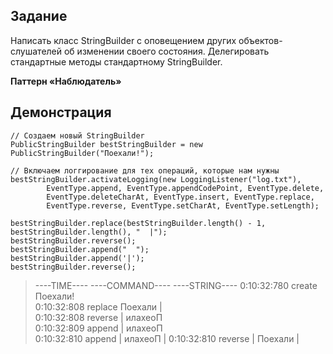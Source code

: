 ## Задание

Написать класс StringBuilder с оповещением других объектов-слушателей об изменении
своего состояния. Делегировать стандартные методы стандартному StringBuilder.

**Паттерн «Наблюдатель»**

## Демонстрация

```
// Создаем новый StringBuilder
PublicStringBuilder bestStringBuilder = new PublicStringBuilder("Поехали!");

// Включаем логгирование для тех операций, которые нам нужны
bestStringBuilder.activateLogging(new LoggingListener("log.txt"),
        EventType.append, EventType.appendCodePoint, EventType.delete,
        EventType.deleteCharAt, EventType.insert, EventType.replace,
        EventType.reverse, EventType.setCharAt, EventType.setLength);

bestStringBuilder.replace(bestStringBuilder.length() - 1, bestStringBuilder.length(), "  |");
bestStringBuilder.reverse();
bestStringBuilder.append("  ");
bestStringBuilder.append('|');
bestStringBuilder.reverse();
```

> ----TIME----   ----COMMAND----   ----STRING----
> 0:10:32:780    create            Поехали!      
> 0:10:32:808    replace           Поехали  |    
> 0:10:32:808    reverse           |  илахеоП    
> 0:10:32:809    append            |  илахеоП    
> 0:10:32:810    append            |  илахеоП  | 
> 0:10:32:810    reverse           |  Поехали  | 

